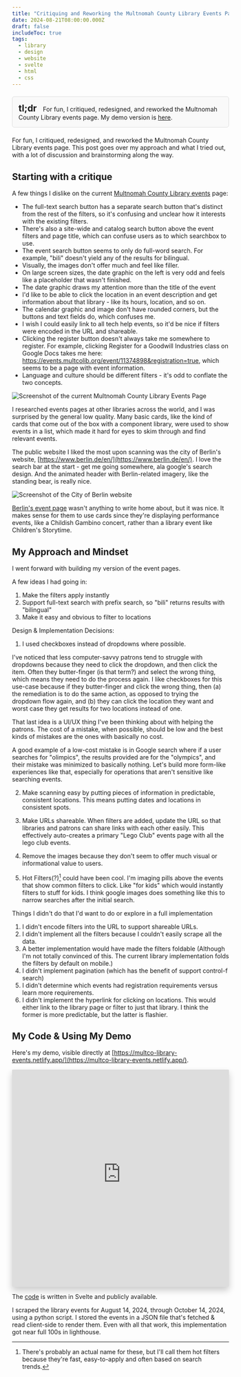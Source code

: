 ```yaml
---
title: "Critiquing and Reworking the Multnomah County Library Events Page"
date: 2024-08-21T08:00:00.000Z
draft: false
includeToc: true
tags:
  - library
  - design
  - website
  - svelte
  - html
  - css
---
```


<div style="border: 1px solid #ddd; padding: 1em; background-color: #f9f9f9; border-radius: 5px; margin-block: 1.5em;">
    <h2 style="margin-top: 0; padding-right: 0.5em; display: inline;">tl;dr</h2>
    <p style="margin: 0; display: inline;">For fun, I critiqued, redesigned, and reworked the Multnomah County Library events page. My demo version is <a href="https://multco-library-events.netlify.app/">here</a>.</p>
</div>

For fun, I critiqued, redesigned, and reworked the Multnomah County Library events page. This post goes over my approach and what I tried out, with a lot of discussion and brainstorming along the way.

## Starting with a critique

A few things I dislike on the current [Multnomah County Library events](https://multcolib.org/events-classes) page:

- The full-text search button has a separate search button that's distinct from the rest of the filters, so it's confusing and unclear how it interests with the existing filters.
- There's also a site-wide and catalog search button above the event filters and page title, which can confuse users as to which searchbox to use.
- The event search button seems to only do full-word search. For example, "bili" doesn't yield any of the results for bilingual.
- Visually, the images don't offer much and feel like filler.
- On large screen sizes, the date graphic on the left is very odd and feels like a placeholder that wasn't finished.
- The date graphic draws my attention more than the title of the event
- I'd like to be able to click the location in an event description and get information about that library - like its hours, location, and so on.
- The calendar graphic and image don't have rounded corners, but the buttons and text fields do, which confuses me.
- I wish I could easily link to all tech help events, so it'd be nice if filters were encoded in the URL and shareable.
- Clicking the register button doesn't always take me somewhere to register. For example, clicking Register for a Goodwill Industries class on Google Docs takes me here: https://events.multcolib.org/event/11374898&registration=true, which seems to be a page with event information.
- Language and culture should be different filters - it's odd to conflate the two concepts.

![Screenshot of the current Multnomah County Library Events Page](../../assets/2024-08-current_events.png)

I researched events pages at other libraries across the world, and I was surprised by the general low quality. Many basic cards, like the kind of cards that come out of the box with a component library, were used to show events in a list, which made it hard for eyes to skim through and find relevant events.

The public website I liked the most upon scanning was the city of Berlin's website, [https://www.berlin.de/en/](https://www.berlin.de/en/).
I love the search bar at the start - get me going somewhere, ala google's search design. And the animated header with Berlin-related imagery, like the standing bear, is really nice.

![Screenshot of the City of Berlin website](../../assets/2024-08-berlin.png)

[Berlin's event page](https://www.berlin.de/en/tickets/) wasn't anything to write home about, but it was nice. It makes sense for them to use cards since they're displaying performance events, like a Childish Gambino concert, rather than a library event like Children's Storytime.

## My Approach and Mindset

I went forward with building my version of the event pages.

A few ideas I had going in:

1. Make the filters apply instantly
2. Support full-text search with prefix search, so "bili" returns results with "bilingual"
3. Make it easy and obvious to filter to locations

Design & Implementation Decisions:

1. I used checkboxes instead of dropdowns where possible.

I've noticed that less computer-savvy patrons tend to struggle with dropdowns because they need to click the dropdown, and then click the item. Often they butter-finger (is that term?) and select the wrong thing, which means they need to do the process again. I like checkboxes for this use-case because if they butter-finger and click the wrong thing, then (a) the remediation is to do the same action, as opposed to trying the dropdown flow again, and (b) they can click the location they want and worst case they get results for two locations instead of one.

That last idea is a UI/UX thing I've been thinking about with helping the patrons. The cost of a mistake, when possible, should be low and the best kinds of mistakes are the ones with basically no cost.

A good example of a low-cost mistake is in Google search where if a user searches for "olimpics", the results provided are for the "olympics", and their mistake was minimized to basically nothing. Let's build more form-like experiences like that, especially for operations that aren't sensitive like searching events.

2. Make scanning easy by putting pieces of information in predictable, consistent locations. This means putting dates and locations in consistent spots.

3. Make URLs shareable. When filters are added, update the URL so that libraries and patrons can share links with each other easily. This effectively auto-creates a primary "Lego Club" events page with all the lego club events.

4. Remove the images because they don't seem to offer much visual or informational value to users.

5. Hot Filters(?)[^1] could have been cool. I'm imaging pills above the events that show common filters to click. Like "for kids" which would instantly filters to stuff for kids. I think google images does something like this to narrow searches after the initial search.

Things I didn't do that I'd want to do or explore in a full implementation

1. I didn't encode filters into the URL to support shareable URLs.
2. I didn't implement all the filters because I couldn't easily scrape all the data.
3. A better implementation would have made the filters foldable (Although I'm not totally convinced of this. The current library implementation folds the filters by default on mobile.)
4. I didn't implement pagination (which has the benefit of support control-f search)
5. I didn't determine which events had registration requirements versus learn more requirements.
6. I didn't implement the hyperlink for clicking on locations. This would either link to the library page or filter to just that library. I think the former is more predictable, but the latter is flashier.

## My Code & Using My Demo

Here's my demo, visible directly at [https://multco-library-events.netlify.app/](https://multco-library-events.netlify.app/).

<iframe 
    src="https://multco-library-events.netlify.app/" 
    style="border: none; 
           width: 100%; 
           aspect-ratio: 1 / 1;
           box-shadow: 0 8px 16px rgba(0, 0, 0, 0.2); 
           border-radius: 2px; 
           overflow: hidden;">
</iframe>

The [code](https://github.com/aled1027/multco-library-redesign/) is written in Svelte and publicly available.

I scraped the library events for August 14, 2024, through October 14, 2024, using a python script. I stored the events in a JSON file that's fetched & read client-side to render them. Even with all that work, this implementation got near full 100s in lighthouse.

[^1]: There's probably an actual name for these, but I'll call them hot filters because they're fast, easy-to-apply and often based on search trends.
